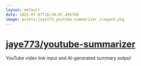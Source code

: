 ```yaml
---
layout: default
date: 2025-07-07T18:30:07.495786
image: assets/jaye773_youtube-summarizer_cropped.png
---
```


# [jaye773/youtube-summarizer](https://github.com/jaye773/youtube-summarizer)

YouTube video link input and AI-generated summary output
